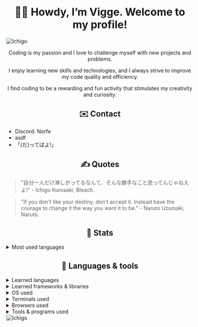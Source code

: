 
<h1 align="center">👋🤠 Howdy, I’m Vigge. Welcome to my profile!</h1>
 
<img src="https://i.redd.it/5qhsxz9wehky.jpg" alt="Ichigo" />

<p align="center">Coding is my passion and I love to challenge myself with new projects and problems.</p>
<p align="center">I enjoy learning new skills and technologies, and I always strive to improve my code quality and efficiency.</p>
<p align="center">I find coding to be a rewarding and fun activity that stimulates my creativity and curiosity.</p>

<h2 align="center">✉️ Contact</h2>

<ul>
 <li >
  Discord: Norfe
 </li>
 <li>
  asdf
 </li>
 <li>
 「(だ)ってばよ!」
 </li>
</ul>

<h2 align="center">✍️ Quotes</h2>

> "自分一人だけ淋しがってるなんて、そんな勝手なこと思ってんじゃねえよ!" - Ichigo Kurosaki, Bleach.

> "If you don't like your destiny, don't accept it. Instead have the courage to change it the way you want it to be." - Naruto Uzumaki, Naruto.

<h2 align="center">👑 Stats </h2>

<details>
 <summary><span>Most used languages</span></summary>
 
 ![Top Langs](https://github-readme-stats.vercel.app/api/top-langs/?username=NorthPew&theme=transparent)
 
</details>

<h2 align="center">🔨 Languages & tools </h2>

<details> 
 <summary><span>Learned languages </span></summary>
 
 Learned from education:
 
 ![CSS]( 
 https://img.shields.io/badge/CSS3-1572B6?style=for-the-badge&logo=css3&logoColor=white) ![HTML]( 
 https://img.shields.io/badge/HTML5-E34F26?style=for-the-badge&logo=html5&logoColor=white) ![JS]( 
 https://img.shields.io/badge/JavaScript-323330?style=for-the-badge&logo=javascript&logoColor=F7DF1E) ![JSON]( 
 https://img.shields.io/badge/json-5E5C5C?style=for-the-badge&logo=json&logoColor=white) ![PHP]( 
 https://img.shields.io/badge/PHP-777BB4?style=for-the-badge&logo=php&logoColor=white)
 
 Learned on my own:
 
 ![C#]( 
 https://img.shields.io/badge/C%23-239120?style=for-the-badge&logo=c-sharp&logoColor=white) 
 
</details>

<details> 
 <summary><span>Learned frameworks & libraries </span></summary>
 Learned from education:
 
  ![React](  
 https://img.shields.io/badge/React-20232A?style=for-the-badge&logo=react&logoColor=61DAFB)  ![Vite](  
 https://img.shields.io/badge/Vite-B73BFE?style=for-the-badge&logo=vite&logoColor=FFD62E)  ![Pages](  
 https://img.shields.io/badge/GitHub%20Pages-222222?style=for-the-badge&logo=GitHub%20Pages&logoColor=white) ![NPM](  
 https://img.shields.io/badge/npm-CB3837?style=for-the-badge&logo=npm&logoColor=white)
 
 Learned on my own:
 
 ![Net](   
 https://img.shields.io/badge/.NET-512BD4?style=for-the-badge&logo=dotnet&logoColor=white) ![Net](    
 https://img.shields.io/badge/Electron-2B2E3A?style=for-the-badge&logo=electron&logoColor=9FEAF9)  ![Jquery](    
 https://img.shields.io/badge/jQuery-0769AD?style=for-the-badge&logo=jquery&logoColor=white) ![Expo](     
 https://img.shields.io/badge/Expo-1B1F23?style=for-the-badge&logo=expo&logoColor=white)
 
</details>

<details> 
 <summary><span>OS used </span></summary>
 
 ![Android]( 
 https://img.shields.io/badge/Android-3DDC84?style=for-the-badge&logo=android&logoColor=white) ![Fedora]( 
 https://img.shields.io/badge/Fedora-294172?style=for-the-badge&logo=fedora&logoColor=white) ![POP]( 
 https://img.shields.io/badge/Pop!_OS-48B9C7?style=for-the-badge&logo=Pop!_OS&logoColor=white) ![Win11]( 
 https://img.shields.io/badge/Windows_11-0078d4?style=for-the-badge&logo=windows-11&logoColor=white)
 
</details> 

<details> 
 <summary><span>Terminals used</span></summary>
 
 ![Git]( 
 https://img.shields.io/badge/GIT-E44C30?style=for-the-badge&logo=git&logoColor=white) ![Win Terminal]( 
 https://img.shields.io/badge/windows%20terminal-4D4D4D?style=for-the-badge&logo=windows%20terminal&logoColor=white)
 
</details>

<details> 
 <summary><span>Browsers used</span></summary>
 
 ![Brave]( 
https://img.shields.io/badge/Brave-FF1B2D?style=for-the-badge&logo=Brave&logoColor=white)  ![Chrome]( 
https://img.shields.io/badge/Google_chrome-4285F4?style=for-the-badge&logo=Google-chrome&logoColor=white)  ![Edge]( 
https://img.shields.io/badge/Microsoft_Edge-0078D7?style=for-the-badge&logo=Microsoft-edge&logoColor=white) 
![Firefox]( 
https://img.shields.io/badge/Firefox_Browser-FF7139?style=for-the-badge&logo=Firefox-Browser&logoColor=white) 
</details>

<details> 
 <summary><span>Tools & programs used</span></summary>
  
 ![Trello]( 
https://img.shields.io/badge/Trello-0052CC?style=for-the-badge&logo=trello&logoColor=white)  ![Office]( 
https://img.shields.io/badge/Microsoft_Office-D83B01?style=for-the-badge&logo=microsoft-office&logoColor=white) ![Code]( 
https://img.shields.io/badge/VSCode-0078D4?style=for-the-badge&logo=visual%20studio%20code&logoColor=white) ![Visual]( 
https://img.shields.io/badge/Visual_Studio-5C2D91?style=for-the-badge&logo=visual%20studio&logoColor=white) ![Insomnia]( 
https://img.shields.io/badge/Insomnia-5849be?style=for-the-badge&logo=Insomnia&logoColor=white)   ![Gimp]( 
https://img.shields.io/badge/gimp-5C5543?style=for-the-badge&logo=gimp&logoColor=white) ![Figma]( 
https://img.shields.io/badge/Figma-F24E1E?style=for-the-badge&logo=figma&logoColor=white) 

</details>

<img src="https://static.tvtropes.org/pmwiki/pub/images/bbs_ichigo.png" alt="Ichigo" />

<!---
NorthPew/NorthPew is a ✨ special ✨ repository because its `README.md` (this file) appears on your GitHub profile.
You can click the Preview link to take a look at your changes.
--->



